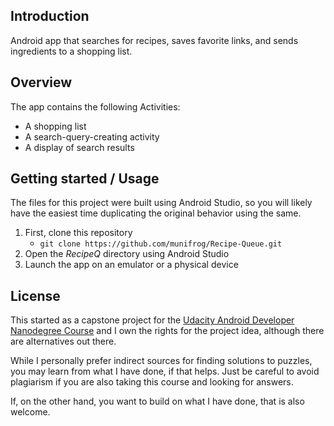 ## Introduction

Android app that searches for recipes, saves favorite links, and sends
ingredients to a shopping list.

## Overview

The app contains the following Activities:
 * A shopping list
 * A search-query-creating activity
 * A display of search results

## Getting started / Usage

The files for this project were built using Android Studio, so you will likely have the easiest
time duplicating the original behavior using the same.

1. First, clone this repository
   * `git clone https://github.com/munifrog/Recipe-Queue.git`
1. Open the _RecipeQ_ directory using Android Studio
1. Launch the app on an emulator or a physical device

## License

This started as a capstone project for the [Udacity Android Developer Nanodegree Course](https://www.udacity.com/course/android-developer-nanodegree-by-google--nd801)
and I own the rights for the project idea, although there are alternatives out there.

While I personally prefer indirect sources for finding solutions to puzzles, you may learn from
what I have done, if that helps. Just be careful to avoid plagiarism if you are also taking this
course and looking for answers.

If, on the other hand, you want to build on what I have done, that is also welcome.

